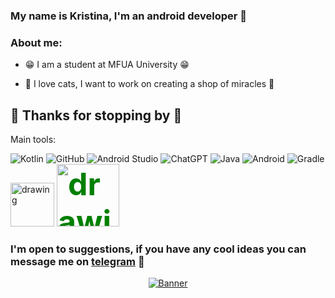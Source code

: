 


### <div align=""> My name is Kristina, I'm an android developer 🐾 </div> 
### About me:      
  
- 😁 I am a student at MFUA University 😁
  
- 🐸 I love cats, I want to work on creating a shop of miracles 🐾

🐾 Thanks for stopping by 🐸  
---
Main tools:

![Kotlin](https://img.shields.io/badge/kotlin-%237F52FF.svg?style=for-the-badge&logo=kotlin&logoColor=white)       ![GitHub](https://img.shields.io/badge/github-%23121011.svg?style=for-the-badge&logo=github&logoColor=white)      	![Android Studio](https://img.shields.io/badge/Android%20Studio-3DDC84.svg?style=for-the-badge&logo=android-studio&logoColor=white)    ![ChatGPT](https://img.shields.io/badge/chatGPT-74aa9c?style=for-the-badge&logo=openai&logoColor=white)  ![Java](https://img.shields.io/badge/java-%23ED8B00.svg?style=for-the-badge&logo=openjdk&logoColor=white)   ![Android](https://img.shields.io/badge/Android-3DDC84?style=for-the-badge&logo=android&logoColor=white)   ![Gradle](https://img.shields.io/badge/Gradle-02303A.svg?style=for-the-badge&logo=Gradle&logoColor=white)  <img src="https://eppleton.de/assets/rxbanner.jpg" alt="drawing" width="70">   <span style="color:green;font-weight:700;font-size:50px"> 
        <img padding-right="300px" src="https://s3.amazonaws.com/media-p.slid.es/uploads/329014/images/7904895/retrofit.jpg" alt="drawing" width="100"/>
### <div align=""> I'm open to suggestions, if you have any cool ideas you can message me on [telegram](https://t.me/user_kristina) 🐾</div> 
 

<p align="center"> 
  <a href="https://www.edisonlee55.com"><img src="https://i.giphy.com/media/y9hjvnO2bwJbO/giphy.webp" alt="Banner"></a>
</p>




